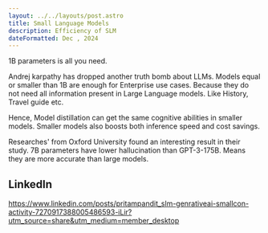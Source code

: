 ```yaml
---
layout: ../../layouts/post.astro
title: Small Language Models
description: Efficiency of SLM
dateFormatted: Dec , 2024
---
```


1B parameters is all you need.

Andrej karpathy has dropped another truth bomb about LLMs.
Models equal or smaller than 1B are enough for Enterprise use cases. Because they do not need all information present in Large Language models.
Like History, Travel guide etc.

Hence, Model distillation can get the same cognitive abilities in smaller models.
Smaller models also boosts both inference speed and cost savings.

Researches' from Oxford University found an interesting result in their study.
7B parameters have lower hallucination than GPT-3-175B. Means they are more accurate than large models.


## LinkedIn

https://www.linkedin.com/posts/pritampandit_slm-genrativeai-smallcon-activity-7270917388005486593-iLir?utm_source=share&utm_medium=member_desktop


